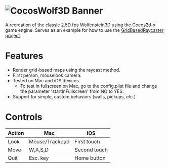 # ![CocosWolf3D Banner](https://github.com/mikedotcpp/CocosWolf3D/blob/master/Resources/CocosWolf3D_Banner.png)
A recreation of the classic 2.5D fps Wolfenstein3D using the Cocos2d-x game engine. Serves as an example for how to use the [GridBasedRaycaster project](https://github.com/mikedotcpp/GridBasedRaycaster). 

# Features
* Render grid-based maps using the raycast method.
* First person, mouselook camera.
* Tested on Mac and iOS devices.
    * To test in fullscreen on Mac, go to the config.plist file and change the parameter 'startInFullscreen' from NO to YES.
* Support for simple, custom behaviors (walls, pickups, etc.)

# Controls
Action | Mac | iOS
-------|-----|-----
Look | Mouse/Trackpad | First touch
Move | W,A,S,D | Second touch
Quit | Esc. key | Home button
